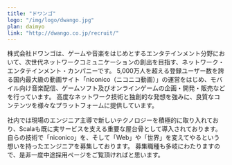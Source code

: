 ```yaml
---
title: "ドワンゴ"
logo: "/img/logo/dwango.jpg"
plan: daimyo
link: "http://dwango.co.jp/recruit/"
---
```

株式会社ドワンゴは、ゲームや音楽をはじめとするエンタテインメント分野において、次世代ネットワークコミュニケーションの創出を目指す、ネットワーク・エンタテインメント・カンパニーです。 5,000万人を超える登録ユーザー数を誇る国内最大級の動画サイト「niconico（ニコニコ動画）」の運営をはじめ、モバイル向け音楽配信、ゲームソフト及びオンラインゲームの企画・開発・販売などを行っています。 高度なネットワーク技術と独創的な発想を強みに、良質なコンテンツを様々なプラットフォームに提供しています。

社内では現場のエンジニア主導で新しいテクノロジーを積極的に取り入れており、Scalaも既に実サービスを支える重要な屋台骨として導入されております。 自らの技術で「niconico」を、そして「Web」や「世界」を変えてやるという想いを持ったエンジニアを募集しております。 募集職種も多岐にわたりますので、是非一度中途採用ページをご覧頂ければと思います。
